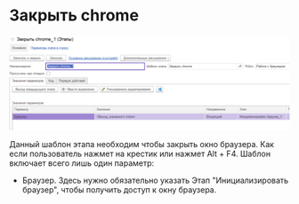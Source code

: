 # Закрыть chrome

![](<../../../../.gitbook/assets/Закрыть chrome.png>)

Данный шаблон этапа необходим чтобы закрыть окно браузера. Как если пользователь нажмет на крестик или нажмет Alt + F4. Шаблон включает всего лишь один параметр:

* Браузер. Здесь нужно обязательно указать Этап "Инициализировать браузер", чтобы получить доступ к окну браузера.&#x20;
